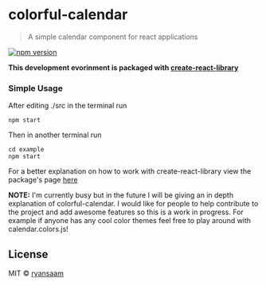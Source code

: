 # colorful-calendar

> A simple calendar component for react applications

[![npm version](https://badge.fury.io/js/colorful-calendar.svg)](https://badge.fury.io/js/colorful-calendar)

__This development evorinment is packaged with [create-react-library](https://www.npmjs.com/package/create-react-library)__

### Simple Usage

After editing ./src in the terminal run
```
npm start
```
Then in another terminal run
```
cd example
npm start
```

For a better explanation on how to work with create-react-library view the package's page [here](https://www.npmjs.com/package/create-react-library)

__NOTE:__ I'm currently busy but in the future I will be giving an in depth explanation of colorful-calendar. I would like for people to help contribute to the project and add awesome features so this is a work in progress. For example if anyone has any cool color themes feel free to play around with calendar.colors.js!


## License

MIT © [ryansaam](https://github.com/ryansaam)